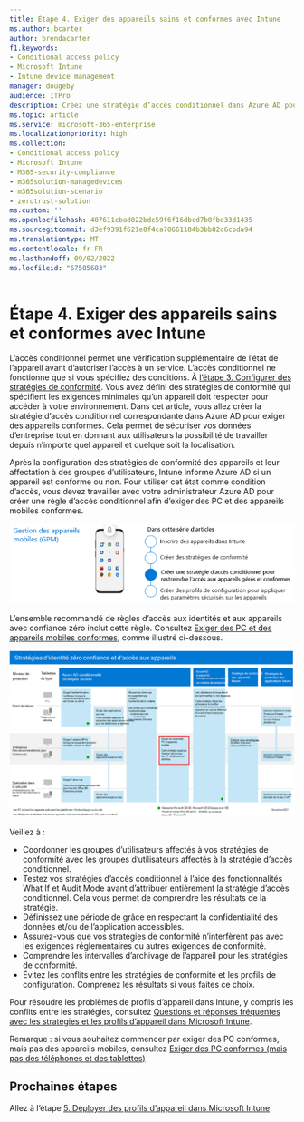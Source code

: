 ```yaml
---
title: Étape 4. Exiger des appareils sains et conformes avec Intune
ms.author: bcarter
author: brendacarter
f1.keywords:
- Conditional access policy
- Microsoft Intune
- Intune device management
manager: dougeby
audience: ITPro
description: Créez une stratégie d’accès conditionnel dans Azure AD pour exiger des appareils conformes, en conservant la sécurité des données d’entreprise lorsque les utilisateurs travaillent à partir de n’importe quel appareil dans n’importe quel emplacement.
ms.topic: article
ms.service: microsoft-365-enterprise
ms.localizationpriority: high
ms.collection:
- Conditional access policy
- Microsoft Intune
- M365-security-compliance
- m365solution-managedevices
- m365solution-scenario
- zerotrust-solution
ms.custom: ''
ms.openlocfilehash: 407611cbad022bdc59f6f16dbcd7b0fbe33d1435
ms.sourcegitcommit: d3ef9391f621e8f4ca70661184b3bb82c6cbda94
ms.translationtype: MT
ms.contentlocale: fr-FR
ms.lasthandoff: 09/02/2022
ms.locfileid: "67585683"
---
```

# <a name="step-4-require-healthy-and-compliant-devices-with-intune"></a>Étape 4. Exiger des appareils sains et conformes avec Intune

L’accès conditionnel permet une vérification supplémentaire de l’état de l’appareil avant d’autoriser l’accès à un service. L’accès conditionnel ne fonctionne que si vous spécifiez des conditions. À [l’étape 3. Configurer des stratégies de conformité](manage-devices-with-intune-compliance-policies.md). Vous avez défini des stratégies de conformité qui spécifient les exigences minimales qu’un appareil doit respecter pour accéder à votre environnement. Dans cet article, vous allez créer la stratégie d’accès conditionnel correspondante dans Azure AD pour exiger des appareils conformes. Cela permet de sécuriser vos données d’entreprise tout en donnant aux utilisateurs la possibilité de travailler depuis n’importe quel appareil et quelque soit la localisation.

Après la configuration des stratégies de conformité des appareils et leur affectation à des groupes d’utilisateurs, Intune informe Azure AD si un appareil est conforme ou non. Pour utiliser cet état comme condition d’accès, vous devez travailler avec votre administrateur Azure AD pour créer une règle d’accès conditionnel afin d’exiger des PC et des appareils mobiles conformes.


![Étapes de gestion des appareils](../media/devices/intune-mdm-step-3.png#lightbox)

L’ensemble recommandé de règles d’accès aux identités et aux appareils avec confiance zéro inclut cette règle. Consultez [Exiger des PC et des appareils mobiles conformes](../security/office-365-security/identity-access-policies.md#require-compliant-pcs-and-mobile-devices), comme illustré ci-dessous.


[![Stratégies d’accès aux appareils et aux identités de confiance zéro](../media/devices/identity-device-require-compliance.png#lightbox)](https://github.com/MicrosoftDocs/microsoft-365-docs/raw/public/microsoft-365/media/devices/identity-device-require-compliance.png)



Veillez à :
- Coordonner les groupes d’utilisateurs affectés à vos stratégies de conformité avec les groupes d’utilisateurs affectés à la stratégie d’accès conditionnel.
- Testez vos stratégies d’accès conditionnel à l’aide des fonctionnalités What If et Audit Mode avant d’attribuer entièrement la stratégie d’accès conditionnel. Cela vous permet de comprendre les résultats de la stratégie.
- Définissez une période de grâce en respectant la confidentialité des données et/ou de l’application accessibles. 
- Assurez-vous que vos stratégies de conformité n’interfèrent pas avec les exigences réglementaires ou autres exigences de conformité. 
- Comprendre les intervalles d’archivage de l’appareil pour les stratégies de conformité.
- Évitez les conflits entre les stratégies de conformité et les profils de configuration. Comprenez les résultats si vous faites ce choix.

Pour résoudre les problèmes de profils d’appareil dans Intune, y compris les conflits entre les stratégies, consultez [Questions et réponses fréquentes avec les stratégies et les profils d’appareil dans Microsoft Intune](/mem/intune/configuration/device-profile-troubleshoot).

Remarque : si vous souhaitez commencer par exiger des PC conformes, mais pas des appareils mobiles, consultez [Exiger des PC conformes (mais pas des téléphones et des tablettes)](../security/office-365-security/identity-access-policies.md) 

## <a name="next-steps"></a>Prochaines étapes

Allez à l’étape [5. Déployer des profils d’appareil dans Microsoft Intune](manage-devices-with-intune-configuration-profiles.md)
